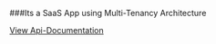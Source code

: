 ###Its a SaaS App using Multi-Tenancy Architecture


[View Api-Documentation]([https://website-name.com](https://documenter.getpostman.com/view/36159071/2sA3s1nBLs))
